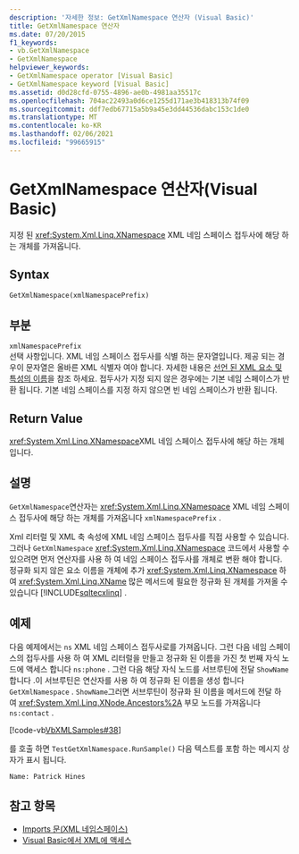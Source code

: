 ```yaml
---
description: '자세한 정보: GetXmlNamespace 연산자 (Visual Basic)'
title: GetXmlNamespace 연산자
ms.date: 07/20/2015
f1_keywords:
- vb.GetXmlNamespace
- GetXmlNamespace
helpviewer_keywords:
- GetXmlNamespace operator [Visual Basic]
- GetXmlNamespace keyword [Visual Basic]
ms.assetid: d0d28cfd-0755-4896-ae0b-4981aa35517c
ms.openlocfilehash: 704ac22493a0d6ce1255d171ae3b418313b74f09
ms.sourcegitcommit: ddf7edb67715a5b9a45e3dd44536dabc153c1de0
ms.translationtype: MT
ms.contentlocale: ko-KR
ms.lasthandoff: 02/06/2021
ms.locfileid: "99665915"
---
```

# <a name="getxmlnamespace-operator-visual-basic"></a>GetXmlNamespace 연산자(Visual Basic)

지정 된 <xref:System.Xml.Linq.XNamespace> XML 네임 스페이스 접두사에 해당 하는 개체를 가져옵니다.  
  
## <a name="syntax"></a>Syntax  
  
```vb  
GetXmlNamespace(xmlNamespacePrefix)  
```  
  
## <a name="parts"></a>부분  

 `xmlNamespacePrefix`  
 선택 사항입니다. XML 네임 스페이스 접두사를 식별 하는 문자열입니다. 제공 되는 경우이 문자열은 올바른 XML 식별자 여야 합니다. 자세한 내용은 [선언 된 XML 요소 및 특성의 이름](../../programming-guide/language-features/xml/names-of-declared-xml-elements-and-attributes.md)을 참조 하세요. 접두사가 지정 되지 않은 경우에는 기본 네임 스페이스가 반환 됩니다. 기본 네임 스페이스를 지정 하지 않으면 빈 네임 스페이스가 반환 됩니다.  
  
## <a name="return-value"></a>Return Value  

 <xref:System.Xml.Linq.XNamespace>XML 네임 스페이스 접두사에 해당 하는 개체입니다.  
  
## <a name="remarks"></a>설명  

 `GetXmlNamespace`연산자는 <xref:System.Xml.Linq.XNamespace> XML 네임 스페이스 접두사에 해당 하는 개체를 가져옵니다 `xmlNamespacePrefix` .  
  
 Xml 리터럴 및 XML 축 속성에 XML 네임 스페이스 접두사를 직접 사용할 수 있습니다. 그러나 `GetXmlNamespace` <xref:System.Xml.Linq.XNamespace> 코드에서 사용할 수 있으려면 먼저 연산자를 사용 하 여 네임 스페이스 접두사를 개체로 변환 해야 합니다. 정규화 되지 않은 요소 이름을 개체에 추가 <xref:System.Xml.Linq.XNamespace> 하 여 <xref:System.Xml.Linq.XName> 많은 메서드에 필요한 정규화 된 개체를 가져올 수 있습니다 [!INCLUDE[sqltecxlinq](~/includes/sqltecxlinq-md.md)] .  
  
## <a name="example"></a>예제  

 다음 예제에서는 `ns` XML 네임 스페이스 접두사로를 가져옵니다. 그런 다음 네임 스페이스의 접두사를 사용 하 여 XML 리터럴을 만들고 정규화 된 이름을 가진 첫 번째 자식 노드에 액세스 합니다 `ns:phone` . 그런 다음 해당 자식 노드를 서브루틴에 전달 `ShowName` 합니다 .이 서브루틴은 연산자를 사용 하 여 정규화 된 이름을 생성 합니다 `GetXmlNamespace` . `ShowName`그러면 서브루틴이 정규화 된 이름을 메서드에 전달 하 여 <xref:System.Xml.Linq.XNode.Ancestors%2A> 부모 노드를 가져옵니다 `ns:contact` .  
  
 [!code-vb[VbXMLSamples#38](~/samples/snippets/visualbasic/VS_Snippets_VBCSharp/VbXMLSamples/VB/GetXmlNamespace.vb#38)]  
  
 를 호출 하면 `TestGetXmlNamespace.RunSample()` 다음 텍스트를 포함 하는 메시지 상자가 표시 됩니다.  
  
 `Name: Patrick Hines`  
  
## <a name="see-also"></a>참고 항목

- [Imports 문(XML 네임스페이스)](../statements/imports-statement-xml-namespace.md)
- [Visual Basic에서 XML에 액세스](../../programming-guide/language-features/xml/accessing-xml.md)
